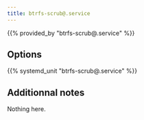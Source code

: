 ```yaml
---
title: btrfs-scrub@.service
---
```


{{% provided_by "btrfs-scrub@.service" %}}

## Options

{{% systemd_unit "btrfs-scrub@.service" %}}

## Additionnal notes

Nothing here.